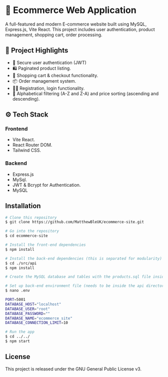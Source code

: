 # 🛒 Ecommerce Web Application

A full-featured and modern E-commerce website built using MySQL, Express.js, Vite React. This project includes user authentication, product management, shopping cart, order processing.


## 📌 Project Highlights

- 🔐 Secure user authentication (JWT)
- 🛍️ Paginated product listing.
- 🛒 Shopping cart & checkout functionality.
- 📦 Order management system.
- 🧑‍💼 Registration, login functionality.
- 📱 Alphabetical filtering (A-Z and Z-A) and price sorting (ascending and descending).

## ⚙️ Tech Stack

### Frontend

- Vite React.
- React Router DOM.
- Tailwind CSS.

### Backend

- Express.js
- MySql.
- JWT & Bcrypt for Authentication.
- MySQL

## Installation

```bash
# Clone this repository
$ git clone https://github.com/MatthewBleUK/ecommerce-site.git

# Go into the repository
$ cd ecommerce-site

# Install the front-end dependencies
$ npm install

# Install the back-end dependencies (this is separated for modularity)
$ cd ./src/api
$ npm install

# Create the MySQL database and tables with the products.sql file inside the api directory

# Set up back-end environment file (needs to be inside the api directory)
$ nano .env

PORT=5001
DATABASE_HOST="localhost"
DATABASE_USER="root"
DATABASE_PASSWORD=""
DATABASE_NAME="ecommerce_site"
DATABASE_CONNECTION_LIMIT=10

# Run the app
$ cd ../../
$ npm start
```

## License

This project is released under the GNU General Public License v3.
